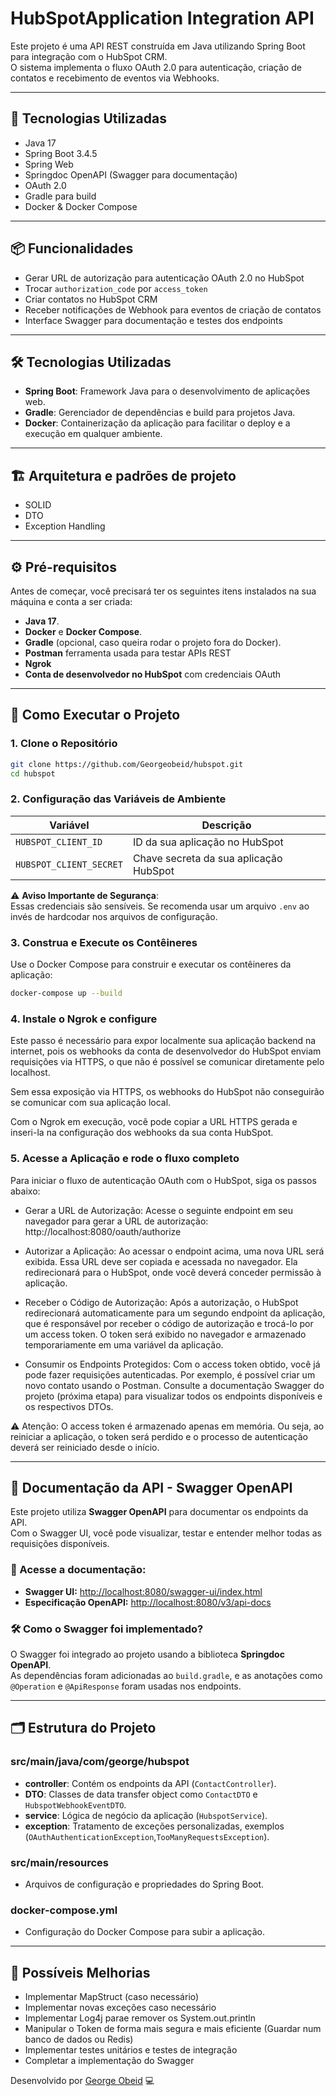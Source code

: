 # HubSpotApplication Integration API

Este projeto é uma API REST construída em Java utilizando Spring Boot para integração com o HubSpot CRM.  
O sistema implementa o fluxo OAuth 2.0 para autenticação, criação de contatos e recebimento de eventos via Webhooks.

---

## 🚀 Tecnologias Utilizadas

- Java 17
- Spring Boot 3.4.5
- Spring Web
- Springdoc OpenAPI (Swagger para documentação)
- OAuth 2.0
- Gradle para build
- Docker & Docker Compose

---

## 📦 Funcionalidades

- Gerar URL de autorização para autenticação OAuth 2.0 no HubSpot
- Trocar `authorization_code` por `access_token`
- Criar contatos no HubSpot CRM
- Receber notificações de Webhook para eventos de criação de contatos
- Interface Swagger para documentação e testes dos endpoints

---

## 🛠️ Tecnologias Utilizadas

- **Spring Boot**: Framework Java para o desenvolvimento de aplicações web.
- **Gradle**: Gerenciador de dependências e build para projetos Java.
- **Docker**: Containerização da aplicação para facilitar o deploy e a execução em qualquer ambiente.

---

## 🏗️ Arquitetura e padrões de projeto

- SOLID
- DTO 
- Exception Handling

---

## ⚙️ Pré-requisitos

Antes de começar, você precisará ter os seguintes itens instalados na sua máquina e conta a ser criada:

- **Java 17**.
- **Docker** e **Docker Compose**.
- **Gradle** (opcional, caso queira rodar o projeto fora do Docker).
- **Postman** ferramenta usada para testar APIs REST
- **Ngrok**
- **Conta de desenvolvedor no HubSpot** com credenciais OAuth
---

## 📄 Como Executar o Projeto

### 1. Clone o Repositório

```bash
git clone https://github.com/Georgeobeid/hubspot.git
cd hubspot
```

### 2. Configuração das Variáveis de Ambiente

| Variável                | Descrição                                                                                   |
|-------------------------|---------------------------------------------------------------------------------------------|
| `HUBSPOT_CLIENT_ID`     | ID da sua aplicação no HubSpot                                                              |
| `HUBSPOT_CLIENT_SECRET` | Chave secreta da sua aplicação HubSpot                                                      |

⚠️ **Aviso Importante de Segurança**:  
Essas credenciais são sensíveis. Se recomenda usar um arquivo `.env` ao invés de hardcodar nos arquivos de configuração.


### 3. Construa e Execute os Contêineres

Use o Docker Compose para construir e executar os contêineres da aplicação:

```bash
docker-compose up --build
```
### 4. Instale o Ngrok e configure

Este passo é necessário para expor localmente sua aplicação backend na internet, pois os webhooks da conta de desenvolvedor do HubSpot enviam requisições via HTTPS, o que não é possível se comunicar diretamente pelo localhost.

Sem essa exposição via HTTPS, os webhooks do HubSpot não conseguirão se comunicar com sua aplicação local.

Com o Ngrok em execução, você pode copiar a URL HTTPS gerada e inseri-la na configuração dos webhooks da sua conta HubSpot.


### 5. Acesse a Aplicação e rode o fluxo completo

Para iniciar o fluxo de autenticação OAuth com o HubSpot, siga os passos abaixo:

- Gerar a URL de Autorização:
Acesse o seguinte endpoint em seu navegador para gerar a URL de autorização:
http://localhost:8080/oauth/authorize

- Autorizar a Aplicação:
Ao acessar o endpoint acima, uma nova URL será exibida. Essa URL deve ser copiada e acessada no navegador. Ela redirecionará para o HubSpot, onde você deverá conceder permissão à aplicação.

- Receber o Código de Autorização:
Após a autorização, o HubSpot redirecionará automaticamente para um segundo endpoint da aplicação, que é responsável por receber o código de autorização e trocá-lo por um access token. O token será exibido no navegador e armazenado temporariamente em uma variável da aplicação.

- Consumir os Endpoints Protegidos:
Com o access token obtido, você já pode fazer requisições autenticadas. Por exemplo, é possível criar um novo contato usando o Postman.
Consulte a documentação Swagger do projeto (próxima etapa) para visualizar todos os endpoints disponíveis e os respectivos DTOs.

⚠️ Atenção: O access token é armazenado apenas em memória. Ou seja, ao reiniciar a aplicação, o token será perdido e o processo de autenticação deverá ser reiniciado desde o início.


---

## 📑 Documentação da API - Swagger OpenAPI

Este projeto utiliza **Swagger OpenAPI** para documentar os endpoints da API.  
Com o Swagger UI, você pode visualizar, testar e entender melhor todas as requisições disponíveis.

### 🔗 Acesse a documentação:
- **Swagger UI:** [http://localhost:8080/swagger-ui/index.html](http://localhost:8080/swagger-ui/index.html)
- **Especificação OpenAPI:** [http://localhost:8080/v3/api-docs](http://localhost:8080/v3/api-docs)

### 🛠 Como o Swagger foi implementado?
O Swagger foi integrado ao projeto usando a biblioteca **Springdoc OpenAPI**.  
As dependências foram adicionadas ao `build.gradle`, e as anotações como `@Operation` e `@ApiResponse` foram usadas nos endpoints.

---

## 🗂️ Estrutura do Projeto

### src/main/java/com/george/hubspot

- **controller**: Contém os endpoints da API (`ContactController`).
- **DTO**: Classes de data transfer object como `ContactDTO` e `HubspotWebhookEventDTO`.
- **service**: Lógica de negócio da aplicação (`HubspotService`).
- **exception**: Tratamento de exceções personalizadas, exemplos (`OAuthAuthenticationException`,`TooManyRequestsException`).

### src/main/resources

- Arquivos de configuração e propriedades do Spring Boot.

### docker-compose.yml

- Configuração do Docker Compose para subir a aplicação.

---

## 🚀 Possíveis Melhorias
- Implementar MapStruct (caso necessário)
- Implementar novas exceções caso necessário
- Implementar Log4j parae remover os System.out.println
- Manipular o Token de forma mais segura e mais eficiente (Guardar num banco de dados ou Redis)
- Implementar testes unitários e testes de integração
- Completar a implementação do Swagger

Desenvolvido por [George Obeid](https://github.com/Georgeobeid) 💻